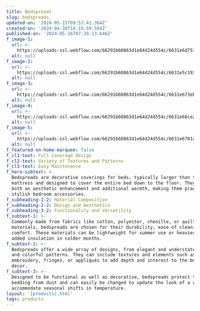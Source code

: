 ```yaml
---
title: Bedspreads
slug: bedspreads
updated-on: '2024-05-15T09:53:41.364Z'
created-on: '2024-04-30T14:19:59.504Z'
published-on: '2024-05-16T07:39:13.646Z'
f_image-1:
  url: >-
    https://uploads-ssl.webflow.com/66291b60863d1e64d24d554c/6631e6d7516544ad2f59144a_petal-soft-quilted-bed-cover-blue-ethnic-100-cotton-king-size-bedspread-773623.webp
  alt: null
f_image-2:
  url: >-
    https://uploads-ssl.webflow.com/66291b60863d1e64d24d554c/6631e5c19394b09c7f2d8d72_sh0009660_1.webp
  alt: null
f_image-3:
  url: >-
    https://uploads-ssl.webflow.com/66291b60863d1e64d24d554c/6631e673eb2671bc12a0a265_8120DZVwuyL._AC_UF894%2C1000_QL80_.jpg
  alt: null
f_image-4:
  url: >-
    https://uploads-ssl.webflow.com/66291b60863d1e64d24d554c/6631e66ce2b8d0454444aca9_81RSD5uyxXL.jpg
  alt: null
f_image-5:
  url: >-
    https://uploads-ssl.webflow.com/66291b60863d1e64d24d554c/6631e6701402f8eb83df2926_810XGrz3rNL.jpg
  alt: null
f_featured-on-home-marquee: false
f_cl1-text: Full Coverage Design
f_cl2-text: Variety of Textures and Patterns
f_cl3-text: Easy Maintenance
f_hero-subtext: >-
  Bedspreads are decorative coverings for beds, typically larger than the
  mattress and designed to cover the entire bed down to the floor. They provide
  both an aesthetic enhancement and additional warmth, making them practical and
  stylish bedroom accessories.
f_subheading-1-2: Material Composition
f_subheading-2-2: Design and Aesthetics
f_subheading-3-2: Functionality and Versatility
f_subtext-1: >-
  Commonly made from fabrics like cotton, polyester, chenille, or quilted
  materials, bedspreads are chosen for their durability, ease of cleaning, and
  comfort. These materials can be lightweight for summer use or heavier for
  added insulation in colder months.
f_subtext-2: >-
  Bedspreads offer a wide array of designs, from elegant and understated to bold
  and colorful patterns. They can include textures and elements such as
  embroidery, fringes, or appliqués to add depth and interest to the bedroom
  decor.
f_subtext-3: >-
  Designed to be functional as well as decorative, bedspreads protect the
  bedding from dust and can easily be changed to update the look of a room or
  accommodate seasonal shifts in temperature.
layout: '[products].html'
tags: products
---
```



